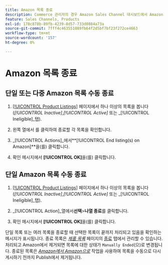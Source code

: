 ```yaml
---
title: Amazon 목록 종료
description: Commerce 관리자의 경우 Amazon Sales Channel 대시보드에서 Amazon 목록을 종료할 수 있습니다.
feature: Sales Channels, Products
exl-id: 178c878b-89fb-4239-8d57-733d0884a73a
source-git-commit: 7fff4c463551089fb64f2d5bf7bf23f272ce4663
workflow-type: tm+mt
source-wordcount: '157'
ht-degree: 0%

---
```


# Amazon 목록 종료

## 단일 또는 다중 Amazon 목록 수동 종료

1. [[!UICONTROL Product Listings]](./managing-product-listings.md) 페이지에서 하나 이상의 목록을 봅니다(_[!UICONTROL Inactive]_,_[!UICONTROL Active]_ 또는 _[!UICONTROL Ineligible]_탭).

1. 왼쪽 열에서 를 클릭하여 종료할 각 목록을 확인합니다.

1. _[!UICONTROL Actions]_에서&#x200B;**[!UICONTROL End listing(s) on Amazon]**을(를) 클릭합니다.

1. 확인 메시지에서 **[!UICONTROL OK]**&#x200B;을(를) 클릭합니다.

## 단일 Amazon 목록 수동 종료

1. [[!UICONTROL Product Listings]](./managing-product-listings.md) 페이지에서 하나 이상의 목록을 봅니다(_[!UICONTROL Inactive]_,_[!UICONTROL Active]_ 또는 _[!UICONTROL Ineligible]_탭).

1. _[!UICONTROL Action]_열에서&#x200B;**선택**>**나열 종료**를 클릭합니다.

1. 확인 메시지에서 **[!UICONTROL OK]**&#x200B;을(를) 클릭합니다.

단일 목록 또는 여러 목록을 종료할 때 선택한 목록이 끝까지 처리되고 있음을 확인하는 메시지가 표시됩니다. 종료 목록은 [_제품 목록_](./managing-product-listings.md) 페이지의 [종료](./ended-listings.md) 탭에서 관리할 수 있습니다. 처리되고 Amazon에서 제거되면 목록에 대한 상태가 `Manually Ended`(으)로 변경됩니다. 종료된 목록은 [_Amazon에서 Amazon으로_](./publish-listings-manually.md) 작업을 사용하여 목록을 수동으로 다시 게시하기 전까지 Publish에서 제거됩니다.
